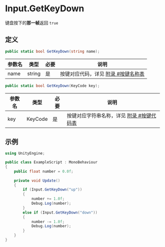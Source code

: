 # Input.GetKeyDown

键盘按下的**那一帧**返回 `true`

## 定义

```csharp
public static bool GetKeyDown(string name);
```

| 参数名 | 类型   | 必要 | 说明                                                         |
| ------ | ------ | ---- | ------------------------------------------------------------ |
| name   | string | 是   | 按键对应代码，详见 [附录 #按键名称表](./appendix.md#按键名称表) |

```csharp
public static bool GetKeyDown(KeyCode key);
```

| 参数名 | 类型    | 必要 | 说明                                                         |
| ------ | ------- | ---- | ------------------------------------------------------------ |
| key    | KeyCode | 是   | 按键对应字符串名称，详见 [附录 #按键代码表](./appendix.md#按键代码表) |

## 示例

```csharp
using UnityEngine;

public class ExampleScript : MonoBehaviour
{
    public float number = 0.0f;
    
    private void Update()
    {
        if (Input.GetKeyDown("up"))
        {
            number += 1.0f;
            Debug.Log(number);
        }
        else if (Input.GetKeyDown("down"))
        {
            number -= 1.0f;
            Debug.Log(number);
        }
    }
}
```
